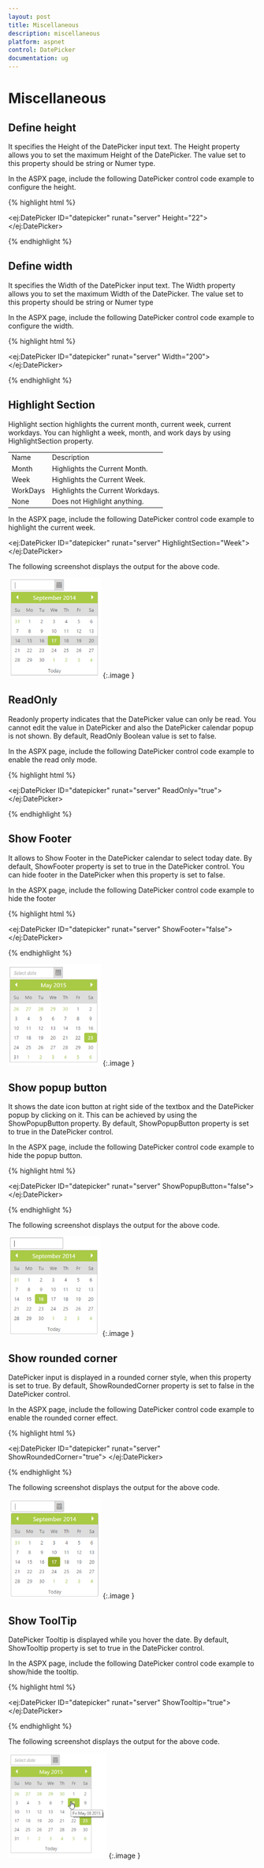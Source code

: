 ```yaml
---
layout: post
title: Miscellaneous
description: miscellaneous
platform: aspnet
control: DatePicker
documentation: ug
---
```


# Miscellaneous

## Define height

It specifies the Height of the DatePicker input text. The Height property allows you to set the maximum Height of the DatePicker. The value set to this property should be string or Numer type.

In the ASPX page, include the following DatePicker control code example to configure the height.



{% highlight html %}

  <ej:DatePicker ID="datepicker" runat="server" Height="22"></ej:DatePicker>



{% endhighlight %}

## Define width

It specifies the Width of the DatePicker input text. The Width property allows you to set the maximum Width of the DatePicker. The value set to this property should be string or Numer type

In the ASPX page, include the following DatePicker control code example to configure the width.



{% highlight html %}



<ej:DatePicker ID="datepicker" runat="server"  Width="200"></ej:DatePicker>





{% endhighlight %}

## Highlight Section

Highlight section highlights the current month, current week, current workdays. You can highlight a week, month, and work days by using HighlightSection property.

<table>
<tr>
<td>
Name </td><td>
Description</td></tr>
<tr>
<td>
Month</td><td>
Highlights the Current Month.</td></tr>
<tr>
<td>
Week</td><td>
Highlights the Current Week.</td></tr>
<tr>
<td>
WorkDays</td><td>
Highlights the Current Workdays.</td></tr>
<tr>
<td>
None</td><td>
Does not Highlight anything.</td></tr>
</table>


In the ASPX page, include the following DatePicker control code example to highlight the current week.



&lt;ej:DatePicker ID="datepicker" runat="server" HighlightSection="Week"&gt;&lt;/ej:DatePicker&gt;





The following screenshot displays the output for the above code.   

![](Miscellaneous_images/Miscellaneous_img1.png) 
{:.image }




## ReadOnly

Readonly property indicates that the DatePicker value can only be read. You cannot edit the value in DatePicker and also the DatePicker calendar popup is not shown. By default, ReadOnly Boolean value is set to false.

In the ASPX page, include the following DatePicker control code example to enable the read only mode.



{% highlight html %}



<ej:DatePicker ID="datepicker" runat="server" ReadOnly="true"></ej:DatePicker>



{% endhighlight %}

## Show Footer

It allows to Show Footer in the DatePicker calendar to select today date. By default, ShowFooter property is set to true in the DatePicker control. You can hide footer in the DatePicker when this property is set to false.

In the ASPX page, include the following DatePicker control code example to hide the footer



{% highlight html %}



   <ej:DatePicker ID="datepicker" runat="server" ShowFooter="false"></ej:DatePicker>





{% endhighlight %}



![](Miscellaneous_images/Miscellaneous_img2.png) 
{:.image }


## Show popup button

It shows the date icon button at right side of the textbox and the DatePicker popup by clicking on it. This can be achieved by using the ShowPopupButton property. By default, ShowPopupButton property is set to true in the DatePicker control. 

In the ASPX page, include the following DatePicker control code example to hide the popup button.



{% highlight html %}

   <ej:DatePicker ID="datepicker" runat="server" ShowPopupButton="false"> </ej:DatePicker>



{% endhighlight %}



The following screenshot displays the output for the above code.



![](Miscellaneous_images/Miscellaneous_img3.png)
{:.image }


## Show rounded corner

DatePicker input is displayed in a rounded corner style, when this property is set to true. By default, ShowRoundedCorner property is set to false in the DatePicker control.

In the ASPX page, include the following DatePicker control code example to enable the rounded corner effect.



{% highlight html %}

<ej:DatePicker ID="datepicker" runat="server" ShowRoundedCorner="true"> </ej:DatePicker>



{% endhighlight %}



The following screenshot displays the output for the above code.

 ![](Miscellaneous_images/Miscellaneous_img4.png)
{:.image }


## Show ToolTip

DatePicker Tooltip is displayed while you hover the date. By default, ShowTooltip property is set to true in the DatePicker control.

In the ASPX page, include the following DatePicker control code example to show/hide the tooltip.

{% highlight html %}



<ej:DatePicker ID="datepicker" runat="server" ShowTooltip="true"></ej:DatePicker>





{% endhighlight %}

The following screenshot displays the output for the above code.



![](Miscellaneous_images/Miscellaneous_img5.png)
{:.image }


